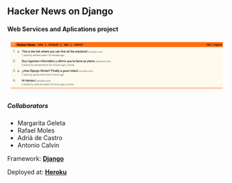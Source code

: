 ## Hacker News on Django
#### Web Services and Aplications project

![Hacker News principal](img/im1.png)

##### Collaborators

+ Margarita Geleta
+ Rafael Moles
+ Adrià de Castro
+ Antonio Calvin

Framework: **[Django](https://www.djangoproject.com/)**

Deployed at: **[Heroku](http://hackernews-project.herokuapp.com)**
